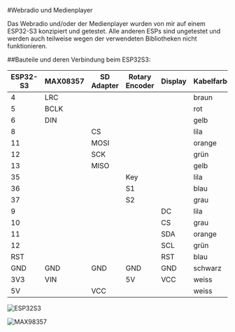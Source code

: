 #Webradio und Medienplayer

Das Webradio und/oder der Medienplayer wurden von mir auf einem ESP32-S3 konzipiert und getestet. Alle anderen ESPs sind ungetestet und werden auch teilweise wegen der verwendeten Bibliotheken nicht funktionieren.

##Bauteile und deren Verbindung beim ESP32S3:

| ESP32-S3|MAX08357|SD Adapter|Rotary Encoder|Display|Kabelfarbe|
|--|--|--|--|--|--|
| 4 | LRC |  |  |  | braun|
| 5 | BCLK |  |  |  | rot|
| 6 | DIN |  |  |  | gelb|
| 8 |  | CS |  |  | lila |
| 11 |  | MOSI |  |  | orange |
| 12 |  | SCK |  |  | grün |
| 13 |  | MISO |  |  | gelb |
| 35 |  |  | Key |  | lila |
| 36 |  |  | S1 |  | blau |
| 37 |  |  | S2 |  | grau |
| 9 |  |  |  | DC | lila |
| 10 |  |  |  | CS | grau |
| 11 |  |  |  | SDA | orange |
| 12 |  |  |  | SCL | grün |
| RST |  |  |  | RST | blau |
| GND | GND | GND | GND | GND | schwarz |
| 3V3 | VIN |  | 5V | VCC | weiss |
| 5V |  | VCC |  |  | weiss |

![ESP32S3](/home/norbert/projekte/ESPNode_audiomodul/doc/pic/esp32s3.jpg  "ESP32S3")

![MAX98357](/home/norbert/projekte/ESPNode_audiomodul/doc/pic/max98357a.png  "MAX98357")

